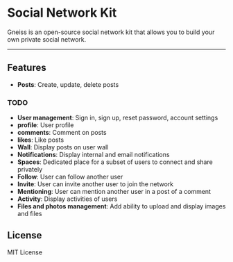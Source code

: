 # Social Network Kit  

Gneiss is an open-source social network kit that allows you to build your own private social network.

-------------------

## Features

* **Posts**:  Create, update, delete posts

### TODO

* **User management**:  Sign in, sign up, reset password, account settings
* **profile**: User profile
* **comments**: Comment on posts
* **likes**: Like posts
* **Wall**: Display posts on user wall
* **Notifications**: Display internal and email notifications
* **Spaces**: Dedicated place for a subset of users to connect and share privately
* **Follow**: User can follow another user
* **Invite**: User can invite another user to join the network
* **Mentioning**: User can mention another user in a post of a comment
* **Activity**: Display activities of users  
* **Files and photos management**: Add ability to upload and display images and files

## License

MIT License
